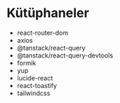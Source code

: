 # Kütüphaneler

- react-router-dom
- axios
- @tanstack/react-query
- @tanstack/react-query-devtools
- formik
- yup
- lucide-react
- react-toastify
- tailwindcss
